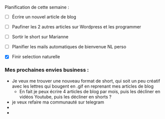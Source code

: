 Planification de cette semaine : 
- [ ] Écrire un nouvel article de blog
- [ ] Paufiner les 2 autres articles sur Wordpress et les programmer
- [ ] Sortir le short sur Marianne
- [ ] Planifier les mails automatiques de bienvenue NL perso
- [x] Finir selection naturelle


### Mes prochaines envies business : 
- Je veux me trouver une nouveau format de short, qui soit un peu créatif avec les lettres qui bougent en .gif en reprenant mes articles de blog
	- En fait je peux écrire 4 articles de blog par mois, puis les décliner en vidéos Youtube, puis les décliner en shorts ?
- je veux refaire ma communauté sur telegram 
- 
- 

